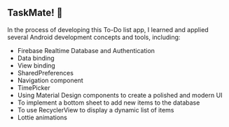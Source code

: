 
## TaskMate! 🚀

In the process of developing this To-Do list app, I learned and applied several Android development concepts and tools, including:

- Firebase Realtime Database and Authentication
- Data binding
- View binding
- SharedPreferences
- Navigation component
- TimePicker
- Using Material Design components to create a polished and modern UI
- To implement a bottom sheet to add new items to the database
- To use RecyclerView to display a dynamic list of items
- Lottie animations

